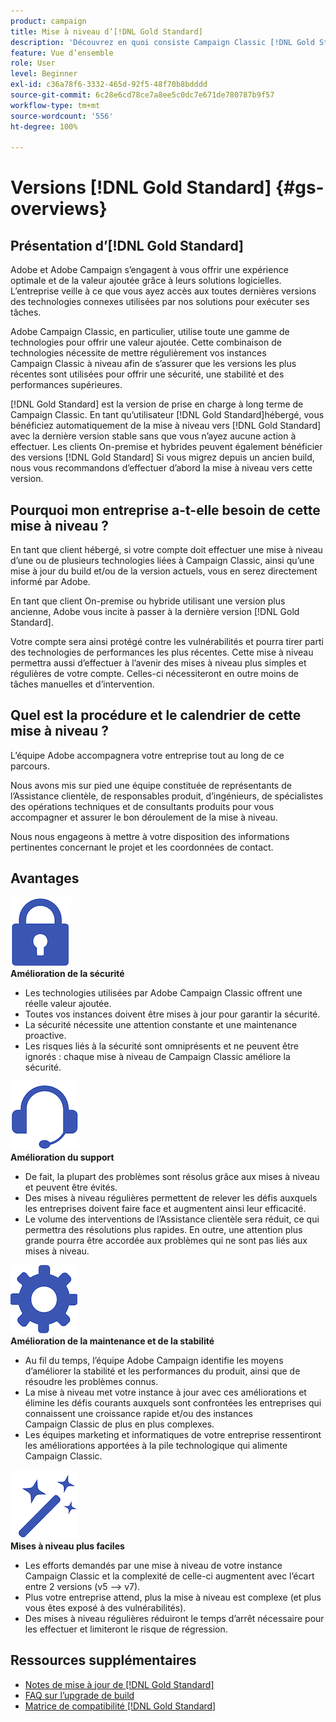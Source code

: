 ```yaml
---
product: campaign
title: Mise à niveau d’[!DNL Gold Standard]
description: 'Découvrez en quoi consiste Campaign Classic [!DNL Gold Standard] '
feature: Vue d’ensemble
role: User
level: Beginner
exl-id: c36a78f6-3332-465d-92f5-48f70b8bdddd
source-git-commit: 6c28e6cd78ce7a8ee5c0dc7e671de780787b9f57
workflow-type: tm+mt
source-wordcount: '556'
ht-degree: 100%

---
```


# Versions [!DNL Gold Standard] {#gs-overviews}

## Présentation d’[!DNL Gold Standard] 

Adobe et Adobe Campaign s’engagent à vous offrir une expérience optimale et de la valeur ajoutée grâce à leurs solutions logicielles. L’entreprise veille à ce que vous ayez accès aux toutes dernières versions des technologies connexes utilisées par nos solutions pour exécuter ses tâches.

Adobe Campaign Classic, en particulier, utilise toute une gamme de technologies pour offrir une valeur ajoutée. Cette combinaison de technologies nécessite de mettre régulièrement vos instances Campaign Classic à niveau afin de s’assurer que les versions les plus récentes sont utilisées pour offrir une sécurité, une stabilité et des performances supérieures.

[!DNL Gold Standard] est la version de prise en charge à long terme de Campaign Classic. En tant qu’utilisateur [!DNL Gold Standard]hébergé, vous bénéficiez automatiquement de la mise à niveau vers [!DNL Gold Standard] avec la dernière version stable sans que vous n’ayez aucune action à effectuer. Les clients On-premise et hybrides peuvent également bénéficier des versions [!DNL Gold Standard] Si vous migrez depuis un ancien build, nous vous recommandons d’effectuer d’abord la mise à niveau vers cette version.

## Pourquoi mon entreprise a-t-elle besoin de cette mise à niveau ?

En tant que client hébergé, si votre compte doit effectuer une mise à niveau d’une ou de plusieurs technologies liées à Campaign Classic, ainsi qu’une mise à jour du build et/ou de la version actuels, vous en serez directement informé par Adobe.

En tant que client On-premise ou hybride utilisant une version plus ancienne, Adobe vous incite à passer à la dernière version [!DNL Gold Standard].

Votre compte sera ainsi protégé contre les vulnérabilités et pourra tirer parti des technologies de performances les plus récentes. Cette mise à niveau permettra aussi d’effectuer à l’avenir des mises à niveau plus simples et régulières de votre compte. Celles-ci nécessiteront en outre moins de tâches manuelles et d’intervention.

## Quel est la procédure et le calendrier de cette mise à niveau ?

L’équipe Adobe accompagnera votre entreprise tout au long de ce parcours.

Nous avons mis sur pied une équipe constituée de représentants de l’Assistance clientèle, de responsables produit, d’ingénieurs, de spécialistes des opérations techniques et de consultants produits pour vous accompagner et assurer le bon déroulement de la mise à niveau.

Nous nous engageons à mettre à votre disposition des informations pertinentes concernant le projet et les coordonnées de contact.

## Avantages

<tr>
  <td>
      <img alt="Sécurité" src="assets/do-not-localize/security.png"/>
    <div>
    <strong>Amélioration de la sécurité</strong>
    </div>
    <ul>
    <li>Les technologies utilisées par Adobe Campaign Classic offrent une réelle valeur ajoutée.</li>
    <li>Toutes vos instances doivent être mises à jour pour garantir la sécurité.</li>
    <li>La sécurité nécessite une attention constante et une maintenance proactive.</li>
    <li>Les risques liés à la sécurité sont omniprésents et ne peuvent être ignorés : chaque mise à niveau de Campaign Classic améliore la sécurité.</li>
    </ul>
  </td>

<td>
      <img alt="Support" src="assets/do-not-localize/support.png" />
    <div>
    <strong>Amélioration du support</strong>
    </div>
    <ul>
    <li>De fait, la plupart des problèmes sont résolus grâce aux mises à niveau et peuvent être évités.</li>
    <li>Des mises à niveau régulières permettent de relever les défis auxquels les entreprises doivent faire face et augmentent ainsi leur efficacité.</li>
    <li>Le volume des interventions de l’Assistance clientèle sera réduit, ce qui permettra des résolutions plus rapides. En outre, une attention plus grande pourra être accordée aux problèmes qui ne sont pas liés aux mises à niveau.</li>
    </ul>
  </td>
</tr>

<tr>
  <td>
      <img alt="Maintenance" src="assets/do-not-localize/maintenance.png"/>
    <div>
    <strong>Amélioration de la maintenance et de la stabilité</strong>
    </div>
    <ul>
    <li>Au fil du temps, l’équipe Adobe Campaign identifie les moyens d’améliorer la stabilité et les performances du produit, ainsi que de résoudre les problèmes connus.</li>
    <li>La mise à niveau met votre instance à jour avec ces améliorations et élimine les défis courants auxquels sont confrontées les entreprises qui connaissent une croissance rapide et/ou des instances Campaign Classic de plus en plus complexes.</li>
    <li>Les équipes marketing et informatiques de votre entreprise ressentiront les améliorations apportées à la pile technologique qui alimente Campaign Classic.</li>
    </ul>
  </td>

<td>
      <img alt="Mise à niveau du build" src="assets/do-not-localize/upgrades.png" />
    <div>
    <strong>Mises à niveau plus faciles</strong>
    </a>
    </div>
    <ul>
    <li>Les efforts demandés par une mise à niveau de votre instance Campaign Classic et la complexité de celle-ci augmentent avec l’écart entre 2 versions (v5 —&gt; v7).</li>
    <li>Plus votre entreprise attend, plus la mise à niveau est complexe (et plus vous êtes exposé à des vulnérabilités).</li>
    <li>Des mises à niveau régulières réduiront le temps d’arrêt nécessaire pour les effectuer et limiteront le risque de régression.</li>
    </ul>
  </td>
</tr>
</table>

## Ressources supplémentaires

* [Notes de mise à jour de [!DNL Gold Standard]](gold-standard.md)
* [FAQ sur l’upgrade de build](../../platform/using/faq-build-upgrade.md)
* [Matrice de compatibilité [!DNL Gold Standard]](compatibility-matrix-gs.md)

